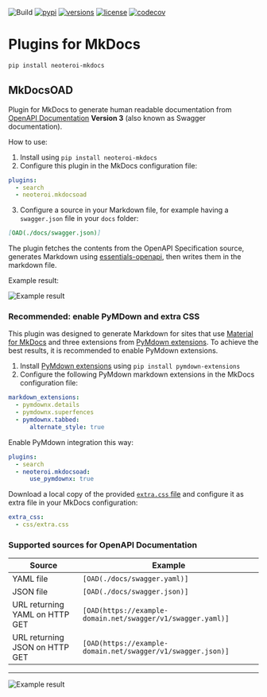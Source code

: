 ![Build](https://github.com/Neoteroi/mkdocs-plugins/workflows/Build/badge.svg)
[![pypi](https://img.shields.io/pypi/v/neoteroi-mkdocs.svg)](https://pypi.python.org/pypi/neoteroi-mkdocs)
[![versions](https://img.shields.io/pypi/pyversions/neoteroi-mkdocs.svg)](https://github.com/neoteroi/mkdocs-plugins)
[![license](https://img.shields.io/github/license/neoteroi/mkdocs-plugins.svg)](https://github.com/neoteroi/mkdocs-plugins/blob/main/LICENSE)
[![codecov](https://codecov.io/gh/Neoteroi/mkdocs-plugins/branch/main/graph/badge.svg)](https://codecov.io/gh/Neoteroi/mkdocs-plugins)

# Plugins for MkDocs

```bash
pip install neoteroi-mkdocs
```

## MkDocsOAD

Plugin for MkDocs to generate human readable documentation from [OpenAPI
Documentation](https://swagger.io/specification/) **Version 3** (also known as
Swagger documentation).

How to use:

1. Install using `pip install neoteroi-mkdocs`
2. Configure this plugin in the MkDocs configuration file:

```yaml
plugins:
  - search
  - neoteroi.mkdocsoad
```

3. Configure a source in your Markdown file, for example having a `swagger.json`
   file in your `docs` folder:

```markdown
[OAD(./docs/swagger.json)]
```

The plugin fetches the contents from the OpenAPI Specification source,
generates Markdown using [essentials-openapi](https://github.com/Neoteroi/essentials-openapi),
then writes them in the markdown file.

Example result:

![Example result](https://gist.githubusercontent.com/RobertoPrevato/38a0598b515a2f7257c614938843b99b/raw/06e157c4f49e27a7e488d72d36d199194e28e952/oad-example-1.png)

### Recommended: enable PyMDown and extra CSS

This plugin was designed to generate Markdown for sites that use [Material for MkDocs](https://squidfunk.github.io/mkdocs-material/)
and three extensions from [PyMdown extensions](https://facelessuser.github.io/pymdown-extensions/).
To achieve the best results, it is recommended to enable PyMdown extensions.

1. Install [PyMdown extensions](https://facelessuser.github.io/pymdown-extensions/)
   using `pip install pymdown-extensions`
2. Configure the following PyMdown markdown extensions in the MkDocs
   configuration file:

```yaml
markdown_extensions:
  - pymdownx.details
  - pymdownx.superfences
  - pymdownx.tabbed:
      alternate_style: true
```

Enable PyMdown integration this way:

```yaml
plugins:
  - search
  - neoteroi.mkdocsoad:
      use_pymdownx: true
```

Download a local copy of the provided [`extra.css` file](https://github.com/Neoteroi/mkdocs-plugins/blob/main/neoteroi/mkdocsoad/resources/extra.css) and configure it as extra file in your MkDocs configuration:

```yaml
extra_css:
  - css/extra.css
```

### Supported sources for OpenAPI Documentation

| Source                         | Example                                                     |
| ------------------------------ | ----------------------------------------------------------- |
| YAML file                      | `[OAD(./docs/swagger.yaml)]`                                |
| JSON file                      | `[OAD(./docs/swagger.json)]`                                |
| URL returning YAML on HTTP GET | `[OAD(https://example-domain.net/swagger/v1/swagger.yaml)]` |
| URL returning JSON on HTTP GET | `[OAD(https://example-domain.net/swagger/v1/swagger.json)]` |

---

![Example result](https://gist.githubusercontent.com/RobertoPrevato/38a0598b515a2f7257c614938843b99b/raw/06e157c4f49e27a7e488d72d36d199194e28e952/oad-example-2.png)
